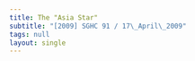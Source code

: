 ```yaml
---
title: The "Asia Star"
subtitle: "[2009] SGHC 91 / 17\_April\_2009"
tags: null
layout: single
---
```


